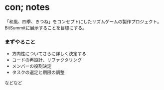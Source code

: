 # con; notes

「和風、四季、きつね」をコンセプトにしたリズムゲームの製作プロジェクト。BitSummitに展示することを目標にする。

### まずやること

- 方向性についてさらに詳しく決定する
- コードの再設計、リファクタリング
- メンバーの役割決定
- タスクの選定と期限の調整

などなど
